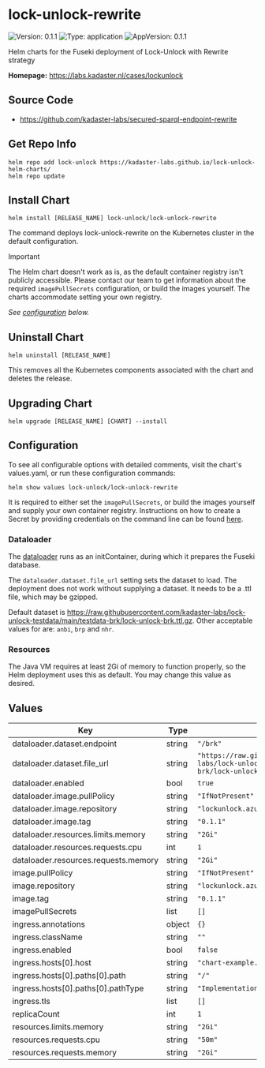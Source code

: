 # lock-unlock-rewrite

![Version: 0.1.1](https://img.shields.io/badge/Version-0.1.1-informational?style=flat-square) ![Type: application](https://img.shields.io/badge/Type-application-informational?style=flat-square) ![AppVersion: 0.1.1](https://img.shields.io/badge/AppVersion-0.1.1-informational?style=flat-square)

Helm charts for the Fuseki deployment of Lock-Unlock with Rewrite strategy

**Homepage:** <https://labs.kadaster.nl/cases/lockunlock>

## Source Code

* <https://github.com/kadaster-labs/secured-sparql-endpoint-rewrite>

## Get Repo Info
```console
helm repo add lock-unlock https://kadaster-labs.github.io/lock-unlock-helm-charts/
helm repo update
```

## Install Chart
```console
helm install [RELEASE_NAME] lock-unlock/lock-unlock-rewrite
```

The command deploys lock-unlock-rewrite on the Kubernetes cluster in the default configuration.

> [!IMPORTANT]
> The Helm chart doesn't work as is, as the default container registry isn't publicly accessible. Please contact our team to get information about the required `imagePullSecrets` configuration, or build the images yourself. The charts accommodate setting your own registry.

_See [configuration](#configuration) below._

## Uninstall Chart
```console
helm uninstall [RELEASE_NAME]
```

This removes all the Kubernetes components associated with the chart and deletes the release.

## Upgrading Chart
```console
helm upgrade [RELEASE_NAME] [CHART] --install
```

## Configuration
To see all configurable options with detailed comments, visit the chart's values.yaml, or run these configuration commands:

```console
helm show values lock-unlock/lock-unlock-rewrite
```

It is required to either set the `imagePullSecrets`, or build the images yourself and supply your own container registry. Instructions on how to create a Secret by providing credentials on the command line can be found [here](https://kubernetes.io/docs/tasks/configure-pod-container/pull-image-private-registry/#create-a-secret-by-providing-credentials-on-the-command-line).

### Dataloader
The [dataloader](https://github.com/kadaster-labs/lock-unlock-testdata/tree/main/lock-unlock-dataloader) runs as an initContainer, during which it prepares the Fuseki database.

The `dataloader.dataset.file_url` setting sets the dataset to load. The deployment does not work without supplying a dataset. It needs to be a .ttl file, which may be gzipped.

Default dataset is https://raw.githubusercontent.com/kadaster-labs/lock-unlock-testdata/main/testdata-brk/lock-unlock-brk.ttl.gz. Other acceptable values for are: `anbi`, `brp` and `nhr`.

### Resources
The Java VM requires at least 2Gi of memory to function properly, so the Helm deployment uses this as default. You may change this value as desired.

## Values

| Key | Type | Default | Description |
|-----|------|---------|-------------|
| dataloader.dataset.endpoint | string | `"/brk"` |  |
| dataloader.dataset.file_url | string | `"https://raw.githubusercontent.com/kadaster-labs/lock-unlock-testdata/main/testdata-brk/lock-unlock-brk.ttl.gz"` |  |
| dataloader.enabled | bool | `true` |  |
| dataloader.image.pullPolicy | string | `"IfNotPresent"` |  |
| dataloader.image.repository | string | `"lockunlock.azurecr.io/dataloader"` |  |
| dataloader.image.tag | string | `"0.1.1"` |  |
| dataloader.resources.limits.memory | string | `"2Gi"` |  |
| dataloader.resources.requests.cpu | int | `1` |  |
| dataloader.resources.requests.memory | string | `"2Gi"` |  |
| image.pullPolicy | string | `"IfNotPresent"` |  |
| image.repository | string | `"lockunlock.azurecr.io/rewrite"` |  |
| image.tag | string | `"0.1.1"` |  |
| imagePullSecrets | list | `[]` |  |
| ingress.annotations | object | `{}` |  |
| ingress.className | string | `""` |  |
| ingress.enabled | bool | `false` |  |
| ingress.hosts[0].host | string | `"chart-example.local"` |  |
| ingress.hosts[0].paths[0].path | string | `"/"` |  |
| ingress.hosts[0].paths[0].pathType | string | `"ImplementationSpecific"` |  |
| ingress.tls | list | `[]` |  |
| replicaCount | int | `1` |  |
| resources.limits.memory | string | `"2Gi"` |  |
| resources.requests.cpu | string | `"50m"` |  |
| resources.requests.memory | string | `"2Gi"` |  |

